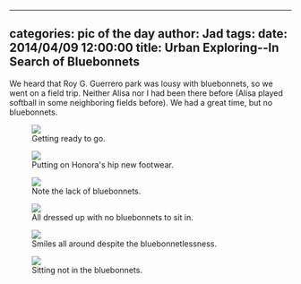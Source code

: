 
---
categories: pic of the day
author: Jad
tags: 
date: 2014/04/09 12:00:00
title: Urban Exploring--In Search of Bluebonnets
---
We heard that Roy G. Guerrero park was lousy with bluebonnets, so we went on a field trip.  Neither Alisa nor I had been there before (Alisa played softball in some neighboring fields before).  We had a great time, but no bluebonnets.

<figure>
<img src="/img/2014/04/09/img_20140409131848_medium.jpg" />
<figcaption>Getting ready to go.</figcaption>
</figure>

<figure>
<img src="/img/2014/04/09/img_7850_medium.jpg" />
<figcaption>Putting on Honora's hip new footwear.</figcaption>
</figure>

<figure>
<img src="/img/2014/04/09/img_7857_medium.jpg" />
<figcaption>Note the lack of bluebonnets.</figcaption>
</figure>

<figure>
<img src="/img/2014/04/09/img_7877_medium.jpg" />
<figcaption>All dressed up with no bluebonnets to sit in.</figcaption>
</figure>


<figure>
<img src="/img/2014/04/09/img_7882_medium.jpg" />
<figcaption>Smiles all around despite the bluebonnetlessness.</figcaption>
</figure>



<figure>
<img src="/img/2014/04/09/img_7885_medium.jpg" />
<figcaption>Sitting not in the bluebonnets.</figcaption>
</figure>


